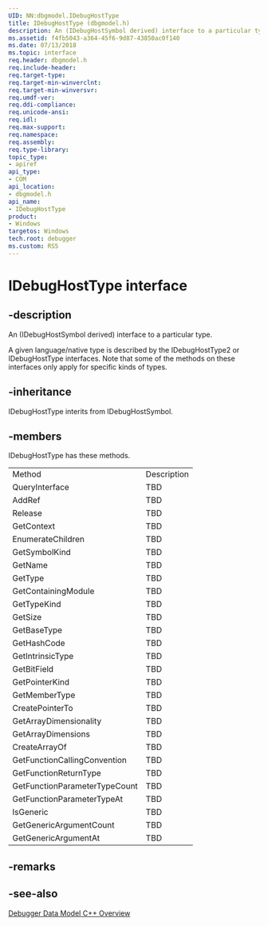 ```yaml
---
UID: NN:dbgmodel.IDebugHostType
title: IDebugHostType (dbgmodel.h)
description: An (IDebugHostSymbol derived) interface to a particular type.
ms.assetid: f4fb5043-a364-45f6-9d87-43850ac0f140
ms.date: 07/13/2018
ms.topic: interface
req.header: dbgmodel.h
req.include-header:
req.target-type:
req.target-min-winverclnt:
req.target-min-winversvr:
req.umdf-ver:
req.ddi-compliance:
req.unicode-ansi:
req.idl:
req.max-support:
req.namespace:
req.assembly:
req.type-library: 
topic_type: 
- apiref
api_type: 
- COM
api_location: 
- dbgmodel.h
api_name: 
- IDebugHostType
product:
- Windows
targetos: Windows
tech.root: debugger
ms.custom: RS5
---
```


# IDebugHostType interface

## -description

An (IDebugHostSymbol derived) interface to a particular type.

A given language/native type is described by the IDebugHostType2 or IDebugHostType interfaces. Note that some of the methods on these interfaces only apply for specific kinds of types.


## -inheritance
IDebugHostType interits from IDebugHostSymbol. 
## -members

<p>IDebugHostType has these methods.</p>
<table>
	<tr>
		<td>Method</td>
		<td>Description</td>
	</tr>
	<tr>
		<td>QueryInterface</td>
		<td>TBD</td>
	</tr>
	<tr>
		<td>AddRef</td>
		<td>TBD</td>
	</tr>
	<tr>
		<td>Release</td>
		<td>TBD</td>
	</tr>
	<tr>
		<td>GetContext</td>
		<td>TBD</td>
	</tr>
	<tr>
		<td>EnumerateChildren</td>
		<td>TBD</td>
	</tr>
	<tr>
		<td>GetSymbolKind</td>
		<td>TBD</td>
	</tr>
	<tr>
		<td>GetName</td>
		<td>TBD</td>
	</tr>
	<tr>
		<td>GetType</td>
		<td>TBD</td>
	</tr>
	<tr>
		<td>GetContainingModule</td>
		<td>TBD</td>
	</tr>
	<tr>
		<td>GetTypeKind</td>
		<td>TBD</td>
	</tr>
	<tr>
		<td>GetSize</td>
		<td>TBD</td>
	</tr>
	<tr>
		<td>GetBaseType</td>
		<td>TBD</td>
	</tr>
	<tr>
		<td>GetHashCode</td>
		<td>TBD</td>
	</tr>
	<tr>
		<td>GetIntrinsicType</td>
		<td>TBD</td>
	</tr>
	<tr>
		<td>GetBitField</td>
		<td>TBD</td>
	</tr>
	<tr>
		<td>GetPointerKind</td>
		<td>TBD</td>
	</tr>
	<tr>
		<td>GetMemberType</td>
		<td>TBD</td>
	</tr>
	<tr>
		<td>CreatePointerTo</td>
		<td>TBD</td>
	</tr>
	<tr>
		<td>GetArrayDimensionality</td>
		<td>TBD</td>
	</tr>
	<tr>
		<td>GetArrayDimensions</td>
		<td>TBD</td>
	</tr>
	<tr>
		<td>CreateArrayOf</td>
		<td>TBD</td>
	</tr>
	<tr>
		<td>GetFunctionCallingConvention</td>
		<td>TBD</td>
	</tr>
	<tr>
		<td>GetFunctionReturnType</td>
		<td>TBD</td>
	</tr>
	<tr>
		<td>GetFunctionParameterTypeCount</td>
		<td>TBD</td>
	</tr>
	<tr>
		<td>GetFunctionParameterTypeAt</td>
		<td>TBD</td>
	</tr>
	<tr>
		<td>IsGeneric</td>
		<td>TBD</td>
	</tr>
	<tr>
		<td>GetGenericArgumentCount</td>
		<td>TBD</td>
	</tr>
	<tr>
		<td>GetGenericArgumentAt</td>
		<td>TBD</td>
	</tr>
</table>

## -remarks

## -see-also

[Debugger Data Model C++ Overview](https://docs.microsoft.com/windows-hardware/drivers/debugger/data-model-cpp-overview)
